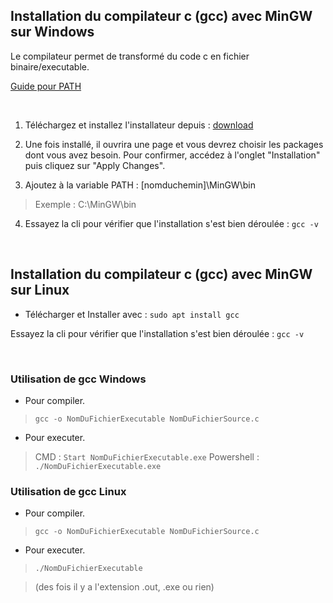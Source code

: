 ## Installation du compilateur c (gcc) avec MinGW sur Windows
Le compilateur permet de transformé du code c en fichier binaire/executable.

[Guide pour PATH](https://github.com/DorianBucc/Prog/tree/main?tab=readme-ov-file#PATH)

</br>

1. Téléchargez et installez l'installateur depuis : [download](https://sourceforge.net/projects/mingw/)

2. Une fois installé, il ouvrira une page et vous devrez choisir les packages dont vous avez besoin. Pour confirmer, accédez à l'onglet "Installation" puis cliquez sur "Apply Changes".

3. Ajoutez à la variable PATH : [nomduchemin]\MinGW\bin
> Exemple : C:\MinGW\bin 

4. Essayez la cli pour vérifier que l'installation s'est bien déroulée : `gcc -v`

</br>

## Installation du compilateur c (gcc) avec MinGW sur Linux

- Télécharger et Installer avec : `sudo apt install gcc`

Essayez la cli pour vérifier que l'installation s'est bien déroulée : `gcc -v`

</br>

### Utilisation de gcc Windows
* Pour compiler.
> `gcc -o NomDuFichierExecutable NomDuFichierSource.c`
* Pour executer.
> CMD : `Start NomDuFichierExecutable.exe`
> Powershell : `./NomDuFichierExecutable.exe`

### Utilisation de gcc Linux
* Pour compiler.
> `gcc -o NomDuFichierExecutable NomDuFichierSource.c`
* Pour executer.
> `./NomDuFichierExecutable`

> (des fois il y a l'extension .out, .exe ou rien)